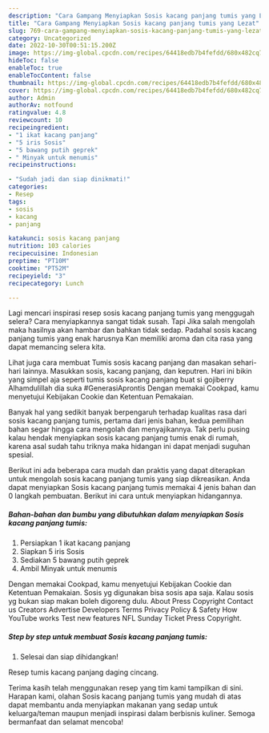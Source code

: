 ```yaml
---
description: "Cara Gampang Menyiapkan Sosis kacang panjang tumis yang Lezat"
title: "Cara Gampang Menyiapkan Sosis kacang panjang tumis yang Lezat"
slug: 769-cara-gampang-menyiapkan-sosis-kacang-panjang-tumis-yang-lezat
category: Uncategorized
date: 2022-10-30T00:51:15.200Z
image: https://img-global.cpcdn.com/recipes/64418edb7b4fefdd/680x482cq70/sosis-kacang-panjang-tumis-foto-resep-utama.jpg
hideToc: false
enableToc: true
enableTocContent: false
thumbnail: https://img-global.cpcdn.com/recipes/64418edb7b4fefdd/680x482cq70/sosis-kacang-panjang-tumis-foto-resep-utama.jpg
cover: https://img-global.cpcdn.com/recipes/64418edb7b4fefdd/680x482cq70/sosis-kacang-panjang-tumis-foto-resep-utama.jpg
author: Admin
authorAv: notfound
ratingvalue: 4.8
reviewcount: 10
recipeingredient:
- "1 ikat kacang panjang"
- "5 iris Sosis"
- "5 bawang putih geprek"
- " Minyak untuk menumis"
recipeinstructions:

- "Sudah jadi dan siap dinikmati!"
categories:
- Resep
tags:
- sosis
- kacang
- panjang

katakunci: sosis kacang panjang 
nutrition: 103 calories
recipecuisine: Indonesian
preptime: "PT10M"
cooktime: "PT52M"
recipeyield: "3"
recipecategory: Lunch

---
```



Lagi mencari inspirasi resep sosis kacang panjang tumis yang menggugah selera? Cara menyiapkannya sangat tidak susah. Tapi Jika salah mengolah maka hasilnya akan hambar dan bahkan tidak sedap. Padahal sosis kacang panjang tumis yang enak harusnya Kan memiliki aroma dan cita rasa yang dapat memancing selera kita.


Lihat juga cara membuat Tumis sosis kacang panjang dan masakan sehari-hari lainnya. Masukkan sosis, kacang panjang, dan keputren. Hari ini bikin yang simpel aja seperti tumis sosis kacang panjang buat si gojiberry Alhamdulillah dia suka #GenerasiAprontis Dengan memakai Cookpad, kamu menyetujui Kebijakan Cookie dan Ketentuan Pemakaian.

Banyak hal yang sedikit banyak berpengaruh terhadap kualitas rasa dari sosis kacang panjang tumis, pertama dari jenis bahan, kedua pemilihan bahan segar hingga cara mengolah dan menyajikannya. Tak perlu pusing kalau hendak menyiapkan sosis kacang panjang tumis enak di rumah, karena asal sudah tahu triknya maka hidangan ini dapat menjadi suguhan spesial.


Berikut ini ada beberapa cara mudah dan praktis yang dapat diterapkan untuk mengolah sosis kacang panjang tumis yang siap dikreasikan. Anda dapat menyiapkan Sosis kacang panjang tumis memakai 4 jenis bahan dan 0 langkah pembuatan. Berikut ini cara untuk menyiapkan hidangannya.

<!--inarticleads1-->

##### Bahan-bahan dan bumbu yang dibutuhkan dalam menyiapkan Sosis kacang panjang tumis:

1. Persiapkan 1 ikat kacang panjang
1. Siapkan 5 iris Sosis
1. Sediakan 5 bawang putih geprek
1. Ambil  Minyak untuk menumis


Dengan memakai Cookpad, kamu menyetujui Kebijakan Cookie dan Ketentuan Pemakaian. Sosis yg digunakan bisa sosis apa saja. Kalau sosis yg bukan siap makan boleh digoreng dulu. About Press Copyright Contact us Creators Advertise Developers Terms Privacy Policy &amp; Safety How YouTube works Test new features NFL Sunday Ticket Press Copyright. 

<!--inarticleads2-->

##### Step by step untuk membuat Sosis kacang panjang tumis:


1. Selesai dan siap dihidangkan!

Resep tumis kacang panjang daging cincang. 

Terima kasih telah menggunakan resep yang tim kami tampilkan di sini. Harapan kami, olahan Sosis kacang panjang tumis yang mudah di atas dapat membantu anda menyiapkan makanan yang sedap untuk keluarga/teman maupun menjadi inspirasi dalam berbisnis kuliner. Semoga bermanfaat dan selamat mencoba!

